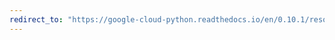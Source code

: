 ```yaml
---
redirect_to: "https://google-cloud-python.readthedocs.io/en/0.10.1/resource-manager-project.html"
---
```

